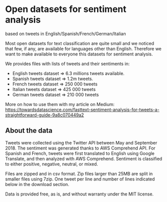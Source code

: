 # Open datasets for sentiment analysis 
based on tweets in English/Spanish/French/German/Italian

Most open datasets for text classification are quite small and we noticed that few, if any, are available for languages other than English. Therefore we want to make available to everyone this datasets for sentiment analysis.

We provides files with lists of tweets and their sentiments in:
* English tweets dataset => 6.3 millions tweets available.
* Spanish tweets dataset => 1.2m tweets.
* French tweets dataset => 250 000 tweets
* Italian tweets dataset => 425 000 tweets
* German tweets dataset => 210 000 tweets

More on how to use them with my article on Medium:
https://towardsdatascience.com/fasttext-sentiment-analysis-for-tweets-a-straightforward-guide-9a8c070449a2

## About the data

Tweets were collected using the Twitter API between May and September 2018. The sentiment was generated thanks to AWS Comprehend API. For Spanish and French, tweets were first translated to English using Google Translate, and then analyzed with AWS Comprehend. 
Sentiment is classified to either positive, negative, neutral, or mixed.

Files are zipped and in csv format. Zip files larger than 25MB are split in smaller files using 7zip. One tweet per line and number of lines indicated below in the download section.

Data is provided free, as is, and without warranty under the MIT license.
